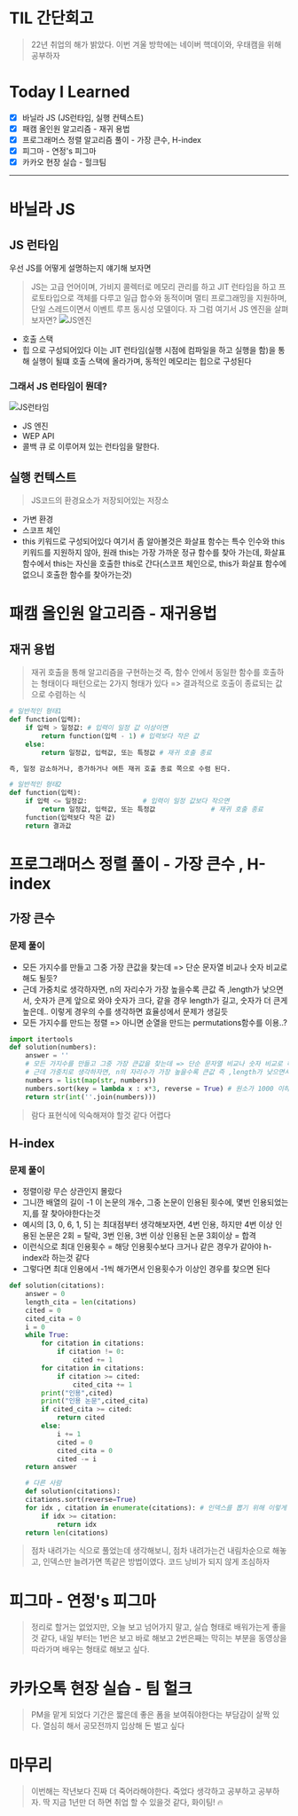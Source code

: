 # TIL 간단회고
> 22년 취업의 해가 밝았다. 이번 겨울 방학에는 네이버 핵데이와, 우태캠을 위해 공부하자

# Today I Learned
- [x] 바닐라 JS (JS런타임, 실행 컨텍스트)
- [x] 패캠 올인원 알고리즘 - 재귀 용법
- [x] 프로그래머스 정렬 알고리즘 풀이 - 가장 큰수, H-index
- [x] 피그마 - 연정's 피그마
- [x] 카카오 현장 실습 - 헐크팀
---
# 바닐라 JS
## JS 런타임
우선 JS를 어떻게 설명하는지 얘기해 보자면
> JS는 고급 언어이며, 가비지 콜렉터로 메모리 관리를 하고 JIT 런타임을 하고 프로토타입으로 객체를 다루고 일급 합수와 동적이며 멀티 프로그래밍을 지원하며, 단일 스레드이면서 이벤트 루프 동시성 모델이다.
자 그럼 여기서 JS 엔진을 살펴보자면?
![JS엔진](https://www.notion.so/section-8-How-JavaScript-Works-Behind-the-Scense-3df1734d3d4d477087cd7fd70642d918#dbbb3ff8d53e4b30bb2bd6e8e56ef95b)
- 호출 스택
- 힙
으로 구성되어있다
이는 JIT 런타임(실행 시점에 컴파일을 하고 실행을 함)을 통해 실행이 될떄 호출 스택에 올라가며, 동적인 메모리는 힙으로 구성된다
### 그래서 JS 런타임이 뭔데?
![JS런타임](https://www.notion.so/section-8-How-JavaScript-Works-Behind-the-Scense-3df1734d3d4d477087cd7fd70642d918#dbbb3ff8d53e4b30bb2bd6e8e56ef95b)
- JS 엔진
- WEP API
- 콜백 큐
로 이루어져 있는 런타임을 말한다.
## 실행 컨텍스트
> JS코드의 환경요소가 저장되어있는 저장소
- 가변 환경
- 스코프 체인
- this 키워드로 구성되어있다
여기서 좀 알아볼것은 화살표 함수는 특수 인수와 this 키워드를 지원하지 않아, 원래 this는 가장 가까운 정규 함수를 찾아 가는데, 화살표 함수에서 this는 자신을 호출한 this로 간다(스코프 체인으로, this가 화살표 함수에 없으니 호출한 함수를 찾아가는것)

# 패캠 올인원 알고리즘 - 재귀용법
## 재귀 용법
> 재귀 호출을 통해 알고리즘을 구현하는것
즉, 함수 안에서 동일한 함수를 호출하는 형태이다
패턴으로는 2가지 형태가 있다 => 결과적으로 호출이 종료되는 값으로 수렴하는 식
```python
# 일반적인 형태1
def function(입력):
    if 입력 > 일정값: # 입력이 일정 값 이상이면
        return function(입력 - 1) # 입력보다 작은 값
    else:
        return 일정값, 입력값, 또는 특정값 # 재귀 호출 종료

즉, 일정 감소하거나, 증가하거나 여튼 재귀 호출 종료 쪽으로 수렴 된다.

# 일반적인 형태2
def function(입력):
    if 입력 <= 일정값:              # 입력이 일정 값보다 작으면
        return 일정값, 입력값, 또는 특정값              # 재귀 호출 종료
    function(입력보다 작은 값)
    return 결과값
```
# 프로그래머스 정렬 풀이 - 가장 큰수 , H-index
## 가장 큰수
### 문제 풀이
- 모든 가지수를 만들고 그중 가장 큰값을 찾는데 => 단순 문자열 비교나 숫자 비교로 해도 될듯?
- 근데 가중치로 생각하자면, n의 자리수가 가장 높을수록 큰값 즉 ,length가 낮으면서, 숫자가 큰게 앞으로 와야 숫자가 크다, 같을 경우 length가 길고, 숫자가 더 큰게 높은데.. 이렇게 경우의 수를 생각하면 효율성에서 문제가 생길듯
- 모든 가지수를 만드는 정렬 => 아니면 순열을 만드는 permutations함수를 이용..?
```python
import itertools
def solution(numbers):
    answer = ''
    # 모든 가지수를 만들고 그중 가장 큰값을 찾는데 => 단순 문자열 비교나 숫자 비교로 해도 될듯?
    # 근데 가중치로 생각하자면, n의 자리수가 가장 높을수록 큰값 즉 ,length가 낮으면서, 숫자가 큰게 앞으로 와야 숫자가 크다, 같을 경우 length가 길고, 숫자가 더 큰게 높은데.. 이렇게 경우의 수를 생각하면 효율성에서 문제가 생길듯
    numbers = list(map(str, numbers)) 
    numbers.sort(key = lambda x : x*3, reverse = True) # 원소가 1000 이하이기때문에, 자리를 맞춰놓고 비교한다는것. => 이 부분이 어려웠따
    return str(int(''.join(numbers)))
```
>람다 표현식에 익숙해져야 할것 같다 어렵다

## H-index
### 문제 풀이
- 정렬이랑 무슨 상관인지 몰랐다
- 그니깐 배열의 길이 -1 이 논문의 개수, 그중 논문이 인용된 횟수에, 몇번 인용되었는지,를 잘 찾아야한다는것
- 예시의 [3, 0, 6, 1, 5] 는 최대점부터 생각해보자면, 4번 인용, 하지만 4번 이상 인용된 논문은 2회 = 탈락, 3번 인용, 3번 이상 인용된 논문 3회이상 = 합격
- 이런식으로 최대 인용횟수 = 해당 인용횟수보다 크거나 같은 경우가 같아야 h-index라 하는것 같다
- 그렇다면 최대 인용에서 -1씩 해가면서 인용횟수가 이상인 경우를 찾으면 된다
```python
def solution(citations):
    answer = 0
    length_cita = len(citations)
    cited = 0
    cited_cita = 0
    i = 0
    while True:
        for citation in citations:
            if citation != 0:
                cited += 1
        for citation in citations:
            if citation >= cited:
                cited_cita += 1
        print("인용",cited)
        print("인용 논문",cited_cita)
        if cited_cita >= cited:
            return cited
        else:
            i += 1
            cited = 0
            cited_cita = 0
            cited -= i
    return answer

    # 다른 사람
    def solution(citations):
    citations.sort(reverse=True)
    for idx , citation in enumerate(citations): # 인덱스를 뽑기 위해 이렇게 사용한것 같다. 좋은 코드다
        if idx >= citation:
            return idx
    return len(citations)
```
> 점차 내려가는 식으로 풀었는데 생각해보니, 점차 내려가는건 내림차순으로 해놓고, 인덱스만 늘려가면 똑같은 방법이였다. 코드 낭비가 되지 않게 조심하자

# 피그마 - 연정's 피그마
> 정리로 할거는 없었지만, 오늘 보고 넘어가지 말고, 실습 형태로 배워가는게 좋을것 같다, 내일 부터는 1번은 보고 바로 해보고 2번은째는 막히는 부분을 동영상을 따라가며 배우는 형태로 해보고 싶다.

# 카카오톡 현장 실습 - 팀 헐크
> PM을 맡게 되었다 기간은 짧은데 좋은 폼을 보여줘야한다는 부담감이 살짝 있다. 열심히 해서 공모전까지 입상해 돈 벌고 싶다

# 마무리
> 이번해는 작년보다 진짜 더 죽어라해야한다. 죽었다 생각하고 공부하고 공부하자. 딱 지금 1년만 더 하면 취업 할 수 있을것 같다, 화이팅! 🔥